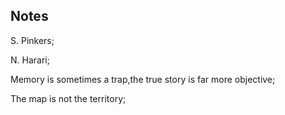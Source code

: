 ## Notes
S. Pinkers;

N. Harari;

Memory is sometimes a trap,the true story is far more objective;

The map is not the territory;
